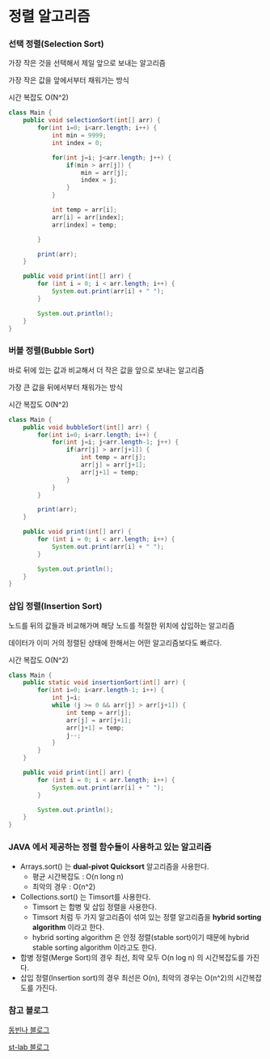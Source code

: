 # 정렬 알고리즘

### 선택 정렬(Selection Sort)

가장 작은 것을 선택해서 제일 앞으로 보내는 알고리즘

가장 작은 값을 앞에서부터 채워가는 방식

시간 복잡도 O(N^2)

```java
class Main {
    public void selectionSort(int[] arr) {
        for(int i=0; i<arr.length; i++) {
            int min = 9999;
            int index = 0;

            for(int j=i; j<arr.length; j++) {
                if(min > arr[j]) {
                    min = arr[j];
                    index = j;
                }
            }

            int temp = arr[i];
            arr[i] = arr[index];
            arr[index] = temp;

        }

        print(arr);
    }

    public void print(int[] arr) {
        for (int i = 0; i < arr.length; i++) {
            System.out.print(arr[i] + " ");
        }

        System.out.println();
    }
}
```

### 버블 정렬(Bubble Sort)

바로 뒤에 있는 값과 비교해서 더 작은 값을 앞으로 보내는 알고리즘

가장 큰 값을 뒤에서부터 채워가는 방식

시간 복잡도 O(N^2)

```java
class Main {
    public void bubbleSort(int[] arr) {
        for(int i=0; i<arr.length; i++) {
            for(int j=i; j<arr.length-1; j++) {
                if(arr[j] > arr[j+1]) {
                    int temp = arr[j];
                    arr[j] = arr[j+1];
                    arr[j+1] = temp;
                }
            }
        }

        print(arr);
    }

    public void print(int[] arr) {
        for (int i = 0; i < arr.length; i++) {
            System.out.print(arr[i] + " ");
        }

        System.out.println();
    }
}
```

### 삽입 정렬(Insertion Sort)

노드를 뒤의 값들과 비교해가며 해당 노드를 적절한 위치에 삽입하는 알고리즘

데이터가 이미 거의 정렬된 상태에 한해서는 어떤 알고리즘보다도 빠르다.

시간 복잡도 O(N^2)

```java
class Main {
    public static void insertionSort(int[] arr) {
        for(int i=0; i<arr.length-1; i++) {
            int j=i;
            while (j >= 0 && arr[j] > arr[j+1]) {
                int temp = arr[j];
                arr[j] = arr[j+1];
                arr[j+1] = temp;
                j--;
            }
        }
    }

    public void print(int[] arr) {
        for (int i = 0; i < arr.length; i++) {
            System.out.print(arr[i] + " ");
        }

        System.out.println();
    }
}
```

### JAVA 에서 제공하는 정렬 함수들이 사용하고 있는 알고리즘

- Arrays.sort() 는 **dual-pivot Quicksort** 알고리즘을 사용한다.
  - 평균 시간복잡도 : O(n long n)
  - 최악의 경우 : O(n^2)
- Collections.sort() 는 Timsort를 사용한다.
  - Timsort 는 합병 및 삽입 정렬을 사용한다.
  - Timsort 처럼 두 가지 알고리즘이 섞여 있는 정렬 알고리즘을 **hybrid sorting algorithm** 이라고 한다.
  - hybrid sorting algorithm 은 안정 정렬(stable sort)이기 때문에 hybrid stable sorting algorithm 이라고도 한다.
- 합병 정렬(Merge Sort)의 경우 최선, 최악 모두 O(n log n) 의 시간복잡도를 가진다.
- 삽입 정렬(Insertion sort)의 경우 최선은 O(n), 최악의 경우는 O(n^2)의 시간복잡도를 가진다.



### 참고 블로그
[동빈나 블로그](https://m.blog.naver.com/ndb796/)

[st-lab 블로그](https://st-lab.tistory.com/106)